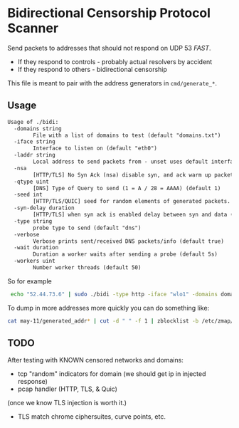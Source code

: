 
# Bidirectional Censorship Protocol Scanner

Send packets to addresses that should not respond on UDP 53 _FAST_.

* If they respond to controls - probably actual resolvers by accident
* If they respond to others - bidirectional censorship

This file is meant to pair with the address generators in `cmd/generate_*`.

## Usage

```txt
Usage of ./bidi:
  -domains string
        File with a list of domains to test (default "domains.txt")
  -iface string
        Interface to listen on (default "eth0")
  -laddr string
        Local address to send packets from - unset uses default interface
  -nsa
        [HTTP/TLS] No Syn Ack (nsa) disable syn, and ack warm up packets for tcp probes
  -qtype uint
        [DNS] Type of Query to send (1 = A / 28 = AAAA) (default 1)
  -seed int
        [HTTP/TLS/QUIC] seed for random elements of generated packets. default seeded with time.Now.Nano (default -1)
  -syn-delay duration
        [HTTP/TLS] when syn ack is enabled delay between syn and data (default 2ms)
  -type string
        probe type to send (default "dns")
  -verbose
        Verbose prints sent/received DNS packets/info (default true)
  -wait duration
        Duration a worker waits after sending a probe (default 5s)
  -workers uint
        Number worker threads (default 50)
```

So for example

```sh
 echo "52.44.73.6" | sudo ./bidi -type http -iface "wlo1" -domains domains.txt -workers 1 -wait 1s
```

To dump in more addresses more quickly you can do something like:

```sh
cat may-11/generated_addr* | cut -d " " -f 1 | zblocklist -b /etc/zmap/blacklist.conf | sudo ./bidi -laddr "<local_addr>" -qtype 1  -workers 2000 -wait 5ms -iface enp1s0f0:0 > may-11/bidi_3.out 2>&1
```

## TODO

After testing with KNOWN censored networks and domains:

* tcp "random" indicators for domain (we should get ip in injected response)
* pcap handler (HTTP, TLS, & Quic)

(once we know TLS injection is worth it.)

* TLS match chrome ciphersuites, curve points, etc.
